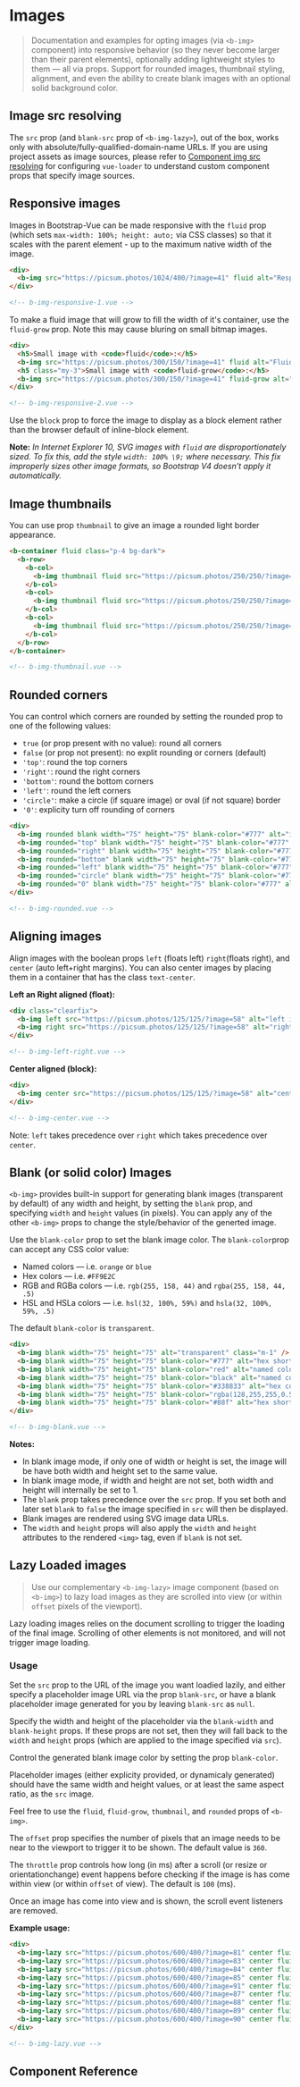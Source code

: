# Images

> Documentation and examples for opting images (via `<b-img>` component) into
responsive behavior (so they never become larger than their parent elements),
optionally adding lightweight styles to them — all via props. Support for
rounded images, thumbnail styling, alignment, and even the ability to create
blank images with  an optional solid background color.

## Image src resolving
The `src` prop (and `blank-src` prop of `<b-img-lazy>`), out of the box, works
only with absolute/fully-qualified-domain-name URLs. If you are using project
assets as image sources, please refer to
[Component img src resolving](/docs/reference/images) for configuring `vue-loader`
to understand custom component props that specify image sources.

## Responsive images
Images in Bootstrap-Vue can be made responsive with the `fluid` prop (which
sets `max-width: 100%; height: auto;` via CSS classes) so that it scales
with the parent element - up to the maximum native width of the image.

```html
<div>
  <b-img src="https://picsum.photos/1024/400/?image=41" fluid alt="Responsive image" />
</div>

<!-- b-img-responsive-1.vue -->
```

To make a fluid image that will grow to fill the width of it's container, use
the `fluid-grow` prop. Note this may cause bluring on small bitmap images.

```html
<div>
  <h5>Small image with <code>fluid</code>:</h5>
  <b-img src="https://picsum.photos/300/150/?image=41" fluid alt="Fluid image" />
  <h5 class="my-3">Small image with <code>fluid-grow</code>:</h5>
  <b-img src="https://picsum.photos/300/150/?image=41" fluid-grow alt="Fluid-Grow image" />
</div>

<!-- b-img-responsive-2.vue -->
```

Use the `block` prop to force the image to display as a block element rather than the
browser default of inline-block element.

**Note:** _In Internet Explorer 10, SVG images with `fluid` are disproportionately sized.
To fix this, add the style `width: 100% \9;` where necessary. This fix improperly sizes
other image formats, so Bootstrap V4 doesn’t apply it automatically._

## Image thumbnails
You can use prop `thumbnail` to give an image a rounded light border appearance.

```html
<b-container fluid class="p-4 bg-dark">
  <b-row>
    <b-col>
      <b-img thumbnail fluid src="https://picsum.photos/250/250/?image=54" alt="Thumbnail" />
    </b-col>
    <b-col>
      <b-img thumbnail fluid src="https://picsum.photos/250/250/?image=58" alt="Thumbnail" />
    </b-col>
    <b-col>
      <b-img thumbnail fluid src="https://picsum.photos/250/250/?image=59" alt="Thumbnail" />
    </b-col>
  </b-row>
</b-container>

<!-- b-img-thumbnail.vue -->
```

## Rounded corners
You can control which corners are rounded by setting the rounded prop to one
of the following values:
- `true` (or prop present with no value): round all corners
- `false` (or prop not present): no explit rounding or corners (default)
- `'top'`: round the top corners
- `'right'`: round the right corners
- `'bottom'`: round the bottom corners
- `'left'`: round the left corners
- `'circle'`: make a circle (if square image) or oval (if not square) border
- `'0'`: explicity turn off rounding of corners

```html
<div>
  <b-img rounded blank width="75" height="75" blank-color="#777" alt="img" class="m-1" />
  <b-img rounded="top" blank width="75" height="75" blank-color="#777" alt="img" class="m-1" />
  <b-img rounded="right" blank width="75" height="75" blank-color="#777" alt="img" class="m-1" />
  <b-img rounded="bottom" blank width="75" height="75" blank-color="#777" alt="img" class="m-1" />
  <b-img rounded="left" blank width="75" height="75" blank-color="#777" alt="img" class="m-1" />
  <b-img rounded="circle" blank width="75" height="75" blank-color="#777" alt="img" class="m-1" />
  <b-img rounded="0" blank width="75" height="75" blank-color="#777" alt="img" class="m-1" />
</div>

<!-- b-img-rounded.vue -->
```

## Aligning images
Align images with the boolean props `left` (floats left) `right`(floats right),
and `center` (auto left+right margins). You can also center images by placing them
in a container that has the class `text-center`.

**Left an Right aligned (float):**
```html
<div class="clearfix">
  <b-img left src="https://picsum.photos/125/125/?image=58" alt="left image" />
  <b-img right src="https://picsum.photos/125/125/?image=58" alt="right image" />
</div>

<!-- b-img-left-right.vue -->
```

**Center aligned (block):**
```html
<div>
  <b-img center src="https://picsum.photos/125/125/?image=58" alt="center image" />
</div>

<!-- b-img-center.vue -->
```

Note: `left` takes precedence over `right` which takes precedence over `center`.


## Blank (or solid color) Images
`<b-img>` provides built-in support for generating blank images (transparent by
default) of any width and height, by setting the `blank` prop, and specifying
`width` and `height` values (in pixels). You can apply any of the other
`<b-img>` props to change the style/behavior of the generted image.

Use the `blank-color` prop to set the blank image color. The `blank-color`prop
can accept any CSS color value:
- Named colors — i.e. `orange` or `blue`
- Hex colors — i.e. `#FF9E2C`
- RGB and RGBa colors — i.e. `rgb(255, 158, 44)` and `rgba(255, 158, 44, .5)`
- HSL and HSLa colors — i.e. `hsl(32, 100%, 59%)` and `hsla(32, 100%, 59%, .5)`

The default `blank-color` is `transparent`.

```html
<div>
  <b-img blank width="75" height="75" alt="transparent" class="m-1" />
  <b-img blank width="75" height="75" blank-color="#777" alt="hex shorthand color" class="m-1" />
  <b-img blank width="75" height="75" blank-color="red" alt="named color" class="m-1" />
  <b-img blank width="75" height="75" blank-color="black" alt="named color" class="m-1" />
  <b-img blank width="75" height="75" blank-color="#338833" alt="hex color" class="m-1" />
  <b-img blank width="75" height="75" blank-color="rgba(128,255,255,0.5)" alt="RGBa color" class="m-1" />
  <b-img blank width="75" height="75" blank-color="#88f" alt="hex shorthand color" class="m-1" />
</div>

<!-- b-img-blank.vue -->
```

**Notes:**
- In blank image mode, if only one of width or height is set, the image will be have both width and height set to the same value.
- In blank image mode, if width and height are not set, both width and height will internally be set to 1.
- The `blank` prop takes precedence over the `src` prop. If you set both and later set `blank` to `false` the image specified in `src` will then be displayed.
- Blank images are rendered using SVG image data URLs.
- The `width` and `height` props will also apply the `width` and `height` attributes to the rendered `<img>` tag, even if `blank` is not set.


## Lazy Loaded images
> Use our complementary `<b-img-lazy>` image component (based on `<b-img>`) to lazy
load images as they are scrolled into view (or within `offset` pixels of the viewport).

Lazy loading images relies on the document scrolling to trigger the loading of the final image.
Scrolling of other elements is not monitored, and will not trigger image loading.

### Usage
Set the `src` prop to the URL of the image you want loadied lazily, and either specify a
placeholder image URL via the prop `blank-src`, or have a blank placeholder image generated
for you by leaving `blank-src` as `null`.

Specify the width and height of the placeholder via the `blank-width` and `blank-height`
props. If these props are not set, then they will fall back to the `width` and `height`
props (which are applied to the image specified via `src`).

Control the generated blank image color by setting the prop `blank-color`.

Placeholder images (either explicity provided, or dynamicaly generated) should have the same
width and height values, or at least the same aspect ratio, as the `src` image.

Feel free to use the `fluid`, `fluid-grow`, `thumbnail`, and `rounded` props of `<b-img>`.

The `offset` prop specifies the number of pixels that an image needs to be near to
the viewport to trigger it to be shown. The default value is `360`.

The `throttle` prop controls how long (in ms) after a scroll (or resize or
orientationchange) event happens before checking if the image is has come within
view (or within `offset` of view). The default is `100` (ms).

Once an image has come into view and is shown, the scroll event listeners are
removed.

**Example usage:**
```html
<div>
  <b-img-lazy src="https://picsum.photos/600/400/?image=81" center fluid-grow width="600" height="400" blank-color="#bbb" alt="img" class="my-5" />
  <b-img-lazy src="https://picsum.photos/600/400/?image=83" center fluid-grow width="600" height="400" blank-color="#bbb" alt="img" class="my-5" />
  <b-img-lazy src="https://picsum.photos/600/400/?image=84" center fluid-grow width="600" height="400" blank-color="#bbb" alt="img" class="my-5" />
  <b-img-lazy src="https://picsum.photos/600/400/?image=85" center fluid-grow width="600" height="400" blank-color="#bbb" alt="img" class="my-5" />
  <b-img-lazy src="https://picsum.photos/600/400/?image=91" center fluid-grow width="600" height="400" blank-color="#bbb" alt="img" class="my-5" />
  <b-img-lazy src="https://picsum.photos/600/400/?image=87" center fluid-grow width="600" height="400" blank-color="#bbb" alt="img" class="my-5" />
  <b-img-lazy src="https://picsum.photos/600/400/?image=88" center fluid-grow width="600" height="400" blank-color="#bbb" alt="img" class="my-5" />
  <b-img-lazy src="https://picsum.photos/600/400/?image=89" center fluid-grow width="600" height="400" blank-color="#bbb" alt="img" class="my-5" />
  <b-img-lazy src="https://picsum.photos/600/400/?image=90" center fluid-grow width="600" height="400" blank-color="#bbb" alt="img" class="my-5" />
</div>

<!-- b-img-lazy.vue -->
```

## Component Reference
